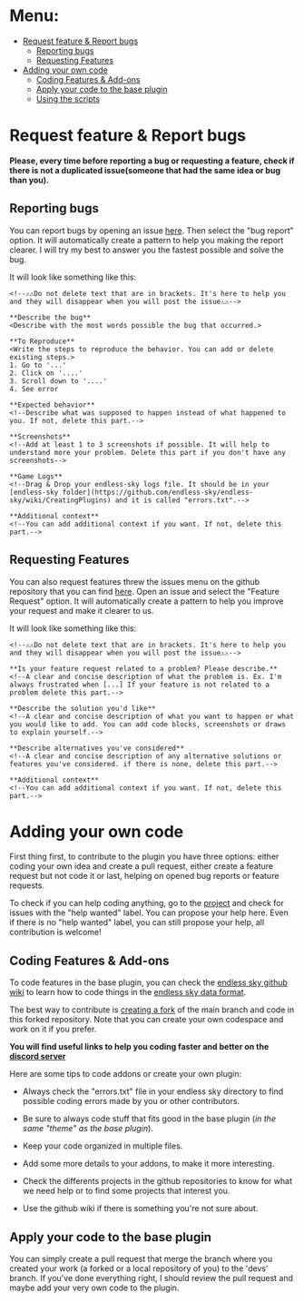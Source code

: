 # Menu:
* [Request feature & Report bugs](https://github.com/OcelotWalrus/Cromha-Expansion-plugin/wiki/Contributor-Guide#request-feature--report-bugs)
  * [Reporting bugs](https://github.com/OcelotWalrus/Cromha-Expansion-plugin/wiki/Contributor-Guide#reporting-bugs)
  * [Requesting Features](https://github.com/OcelotWalrus/Cromha-Expansion-plugin/wiki/Contributor-Guide#requesting-features)
* [Adding your own code](https://github.com/OcelotWalrus/Cromha-Expansion-plugin/wiki/Contributor-Guide#adding-your-own-code)
  * [Coding Features & Add-ons](https://github.com/OcelotWalrus/Cromha-Expansion-plugin/wiki/Contributor-Guide#coding-features--add-ons)
  * [Apply your code to the base plugin](https://github.com/OcelotWalrus/Cromha-Expansion-plugin/wiki/Contributor-Guide#apply-your-code-to-the-base-plugin)
  * [Using the scripts](https://github.com/OcelotWalrus/Cromha-Expansion-plugin/wiki/Contributor-Guide#using-the-scripts)

# Request feature & Report bugs
**Please, every time before reporting a bug or requesting a feature, check if there is not a duplicated issue(someone that had the same idea or bug than you).**
## Reporting bugs
You can report bugs by opening an issue [here](https://github.com/OcelotWalrus/Cromha-Expansion-plugin/issues/new/choose). Then select the "bug report" option. It will automatically create a pattern to help you making the report clearer. I will try my best to answer you the fastest possible and solve the bug.

It will look like something like this:
```
<!--⚠️⚠️Do not delete text that are in brackets. It's here to help you and they will disappear when you will post the issue⚠️⚠️-->

**Describe the bug**
<Describe with the most words possible the bug that occurred.>

**To Reproduce**
<Write the steps to reproduce the behavior. You can add or delete existing steps.>
1. Go to '...'
2. Click on '....'
3. Scroll down to '....'
4. See error

**Expected behavior**
<!--Describe what was supposed to happen instead of what happened to you. If not, delete this part.-->

**Screenshots**
<!--Add at least 1 to 3 screenshots if possible. It will help to understand more your problem. Delete this part if you don't have any screenshots-->

**Game Logs**
<!--Drag & Drop your endless-sky logs file. It should be in your [endless-sky folder](https://github.com/endless-sky/endless-sky/wiki/CreatingPlugins) and it is called "errors.txt".-->

**Additional context**
<!--You can add additional context if you want. If not, delete this part.-->
```

## Requesting Features
You can also request features threw the issues menu on the github repository that you can find [here](https://github.com/OcelotWalrus/Cromha-Expansion-plugin/issues/new/choose). Open an issue and select the "Feature Request" option. It will automatically create a pattern to help you improve your request and make it clearer to us.

It will look like something like this:

```
<!--⚠️⚠️Do not delete text that are in brackets. It's here to help you and they will disappear when you will post the issue⚠️⚠️-->

**Is your feature request related to a problem? Please describe.**
<!--A clear and concise description of what the problem is. Ex. I'm always frustrated when [...] If your feature is not related to a problem delete this part.-->

**Describe the solution you'd like**
<!--A clear and concise description of what you want to happen or what you would like to add. You can add code blocks, screenshots or draws to explain yourself.-->

**Describe alternatives you've considered**
<!--A clear and concise description of any alternative solutions or features you've considered. if there is none, delete this part.-->

**Additional context**
<!--You can add additional context if you want. If not, delete this part.-->

```


# Adding your own code
First thing first, to contribute to the plugin you have three options: either coding your own idea and create a pull request, either create a feature request but not code it or last, helping on opened bug reports or feature requests.

To check if you can help coding anything, go to the [project](https://github.com/users/OcelotWalrus/projects/5/views/1) and check for issues with the "help wanted" label. You can propose your help here. Even if there is no "help wanted" label, you can still propose your help, all contribution is welcome!

## Coding Features & Add-ons
To code features in the base plugin, you can check the [endless sky github wiki](https://github.com/endless-sky/endless-sky/wiki/CreatingPlugins) to learn how to code things in the [endless sky data format](https://github.com/endless-sky/endless-sky/wiki/DataFormat).

The best way to contribute is [creating a fork](https://docs.github.com/en/get-started/quickstart/fork-a-repo) of the main branch and code in this forked repository.
Note that you can create your own codespace and work on it if you prefer.

**You will find useful links to help you coding faster and better on the [discord server](https://discord.com/invite/tafa8dVH5Q)**

Here are some tips to code addons or create your own plugin:
* Always check the "errors.txt" file in your endless sky directory to find possible coding errors made by you or other contributors.

* Be sure to always code stuff that fits good in the base plugin (*in the same "theme" as the base plugin*).

* Keep your code organized in multiple files.

* Add some more details to your addons, to make it more interesting.

* Check the differents projects in the github repositories to know for what we need help or to find some projects that interest you.

* Use the github wiki if there is something you're not sure about.

## Apply your code to the base plugin
You can simply create a pull request that merge the branch where you created your work (a forked or a local repository of you) to the 'devs' branch. If you've done everything right, I should review the pull request and maybe add your very own code to the plugin.
